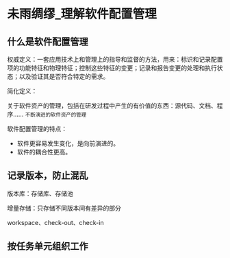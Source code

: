 # 未雨绸缪_理解软件配置管理

## 什么是软件配置管理

权威定义：一套应用技术上和管理上的指导和监督的方法，用来：标识和记录配置项的功能特征和物理特征；控制这些特征的变更；记录和报告变更的处理和执行状态；以及验证其是否符合特定的需求。

简化定义：

关于软件资产的管理，包括在研发过程中产生的有价值的东西：源代码、文档、程序…… `不断演进的软件资产的管理`

软件配置管理的特点：
+ 软件更容易发生变化，是向前演进的。
+ 软件的耦合性更高。

## 记录版本，防止混乱

版本库：存储库、存储池

增量存储：只存储不同版本间有差异的部分

workspace、check-out、check-in

## 按任务单元组织工作